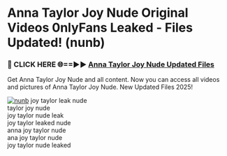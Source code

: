 # Anna Taylor Joy Nude Original Videos 0nlyFans Leaked - Files Updated! (nunb)

<h3>🔴 CLICK HERE 🌐==►► <a href="https://tinyurl.com/52m3yx9h" rel="nofollow">Anna Taylor Joy Nude Updated Files</a></h3>

Get Anna Taylor Joy Nude and all content. Now you can access all videos and pictures of Anna Taylor Joy Nude. New Updated Files 2025!

[![nunb](https://i.imgur.com/TnHtlc8.gif)](https://tinyurl.com/52m3yx9h)
joy taylor leak nude<br>
taylor joy nude<br>
joy taylor nude leak<br>
joy taylor leaked nude<br>
anna joy taylor nude<br>
ana joy taylor nude<br>
joy taylor nude leaked